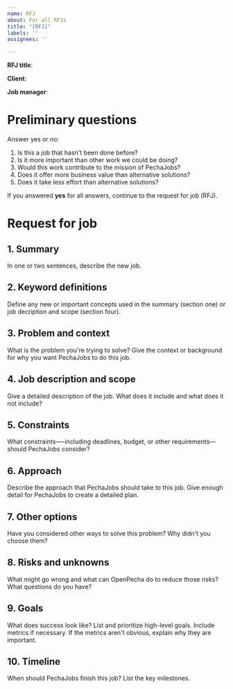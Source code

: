 ```yaml
---
name: RFJ
about: For all RFJs
title: "[RFJ]"
labels: ''
assignees: ''

---
```


**RFJ title**: 

**Client**: 

**Job manager**: 

# Preliminary questions
Answer yes or no:

1. Is this a job that hasn't been done before?
2. Is it more important than other work we could be doing?
3. Would this work contribute to the mission of PechaJobs?
4. Does it offer more business value than alternative solutions?
5. Does it take less effort than alternative solutions?

If you answered **yes** for all answers, continue to the request for job (RFJ).

# Request for job

## 1. Summary

In one or two sentences, describe the new job.

## 2. Keyword definitions

Define any new or important concepts used in the summary (section one) or job decription and scope (section four).

## 3. Problem and context

What is the problem you're trying to solve? Give the context or background for why you want PechaJobs to do this job.

## 4. Job description and scope

Give a detailed description of the job. What does it include and what does it not include?

## 5. Constraints

What constraints—–including deadlines, budget, or other requirements––should PechaJobs consider?

## 6. Approach

Describe the approach that PechaJobs should take to this job. Give enough detail for PechaJobs to create a detailed plan.

## 7. Other options

Have you considered other ways to solve this problem? Why didn't you choose them?

## 8. Risks and unknowns

What might go wrong and what can OpenPecha do to reduce those risks? What questions do you have?

## 9. Goals

What does success look like? List and prioritize high-level goals. Include metrics if necessary. If the metrics aren't obvious, explain why they are important.

## 10. Timeline

When should PechaJobs finish this job? List the key milestones.
